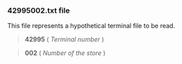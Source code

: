 ### 42995002.txt file

This file represents a hypothetical terminal file to be read.

> **42995** ( _Terminal number_ )

> **002** ( _Number of the store_ )
